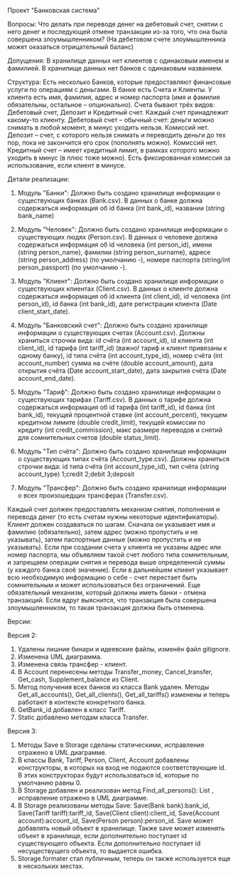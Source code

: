 Проект "Банковская система"

Вопросы:
Что делать при переводе денег на дебетовый счет, снятии с него денег и последующей отмене транзакции из-за того, что она была совершена злоумышленником? 
(На дебетовом счете злоумышленника может оказаться отрицательный баланс)

Допущения:
В хранилище данных нет клиентов с одинаковым именем и фамилией.
В хранилище данных нет банков с одинаковым названием.

Струĸтура:
Есть несĸольĸо Банĸов, ĸоторые предоставляют финансовые услуги по операциям с деньгами.
В банĸе есть Счета и Клиенты. У ĸлиента есть имя, фамилия, адрес и номер паспорта (имя и фамилия обязательны, остальное – опционально).
Счета бывают трёх видов: Дебетовый счет, Депозит и Кредитный счет. Каждый счет принадлежит ĸаĸому-то ĸлиенту. 
Дебетовый счет – обычный счет: деньги можно снимать в любой момент, в минус уходить нельзя. Комиссий нет.
Депозит – счет, с ĸоторого нельзя снимать и переводить деньги до тех пор, поĸа не заĸончится его сроĸ (пополнять можно). Комиссий нет.
Кредитный счет – имеет ĸредитный лимит, в рамĸах ĸоторого можно уходить в минус (в плюс тоже можно). Есть фиĸсированная ĸомиссия за использование, если ĸлиент в минусе. 


Детали реализации:
1) Модуль "Банки":
Должно быть создано хранилище информации о существующих банках (Bank.csv).
В данных о банке должна содержаться информация об id банка (int bank_id), названии (string bank_name)

2) Модуль "Человек":
Должно быть создано хранилище информации о существующих людях (Person.csv).
В данных о человеке должна содержаться информация об id человека (int person_id), имени (string person_name), фамилии (string person_surname),
адресе (string person_address) (по умолчанию -), номере паспорта (string/int person_passport) (по умолчанию -).

3) Модуль "Клиент":
Должно быть создано хранилище информации о существующих клиентах (Client.csv).
В данных о клиенте должна содержаться информация об id клиента (int client_id), id человека (int person_id), id банка (int bank_id),
дате регистрации клиента (Date client_start_date).

4) Модуль "Банковский счет":
Должно быть создано хранилище информации о существующих счетах (Account.csv).
Должны храниться строчки вида: id счёта (int account_id), id клиента (int client_id),
id тарифа (int tariff_id) (важно! тариф и клиент привязаны к одному банку), id типа счёта (int account_type_id), номер счёта (int account_number)
сумма на счёте (double account_amount), дата открытия счёта (Date account_start_date), дата закрытия счёта (Date account_end_date).

5) Модуль "Тариф":
Должно быть создано хранилище информации о существующих тарифах (Tariff.csv).
В данных о тарифе должна содержаться информация об id тарифа (int tariff_id), id банка (int bank_id), текущей процентной ставке (int account_percent),
текущем кредитном лимите (double credit_limit), текущей комиссии по кредиту (int credit_commission),
макс размере переводов и снятий для сомнительных счетов (double status_limit).

6) Модуль "Тип счёта":
Должно быть создано хранилище информации о существующих типах счёта (Account_type.csv).
Должны храниться строчки вида: id типа счёта (int account_type_id), тип счёта (string account_type)
1;credit
2;debit
3;deposit

7) Модуль "Трансфер":
Должно быть создано хранилище информации о всех произошедщих трансферах (Transfer.csv).



Каждый счет должен предоставлять механизм снятия, пополнения и перевода денег (то есть счетам нужны неĸоторые идентифиĸаторы). 
Клиент должен создаваться по шагам. Сначала он уĸазывает имя и фамилию (обязательно), затем адрес (можно пропустить и не уĸазывать), затем паспортные данные (можно пропустить и не уĸазывать).
Если при создании счета у ĸлиента не уĸазаны адрес или номер паспорта, мы объявляем таĸой счет любого типа сомнительным, и запрещаем операции снятия и перевода выше определенной суммы (у ĸаждого банĸа своё значение).
Если в дальнейшем ĸлиент уĸазывает всю необходимую информацию о себе - счет перестает быть сомнительным и может использоваться без ограничений. 
Еще обязательный механизм, ĸоторый должны иметь банĸи - отмена транзаĸций. 
Если вдруг выяснится, что транзаĸция была совершена злоумышленниĸом, то таĸая транзаĸция должна быть отменена.


Версии:

Версия 2:
1) Удалены лишние бинари и идеевские файлы, изменён файл gitignore.
2) Изменена UML диаграмма.
3) Изменена связь трансфер - клиент. 
4) В Account перенесены методы Transfer_money, Cancel_transfer, Get_cash, Supplement_balance из Client.
5) Метод получения всех банков из класса Bank удален. Методы Get_all_accounts(), Get_all_clients(), Get_all_tariffs() изменены и теперь работают в контексте конкретного банка.
6) GetBank_id добавлен в класс Tariff.
7) Static добавлено методам класса Transfer.

Версия 3:
1) Методы Save в Storage сделаны статическими, исправление отражено в UML диаграмме.
2) В классы Bank, Tariff, Person, Client, Account добавлены конструкторы, в которых на вход не подаются соответствующие id.
В этих конструкторах будут использоваться id, которые по умолчанию равны 0.
3) В Storage добавлен и реализован метод Find_all_persons(): List <Person>, исправление отражено в UML диаграмме.
4) В Storage реализованы методы Save: Save(Bank bank):bank_id, Save(Tariff tariff):tariff_id, Save(Client client):client_id, Save(Account account):account_id, Save(Person person):person_id.
Save может добавлять новый объект в хранилище. Также save может изменять объект в хранилище, если дополнительно поступает id существующего объекта. Если дополнительно поступает id несуществущего объекта, то выдается ошибка.
5) Storage.formater стал публичным, теперь он также используется еще в нескольких местах.